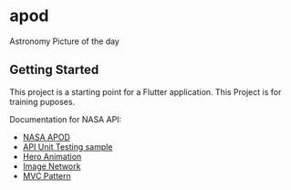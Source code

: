 # apod

Astronomy Picture of the day

## Getting Started

This project is a starting point for a Flutter application.
This Project is for training puposes.

Documentation for NASA API:
- [NASA APOD](https://api.nasa.gov/)
- [API Unit Testing sample](https://medium.com/codechai/mocking-http-request-in-flutter-c2596eea55f2)
- [Hero Animation](https://flutter.dev/docs/development/ui/animations/hero-animations)
- [Image Network](https://flutter.dev/docs/cookbook/images/network-image)
- [MVC Pattern](https://medium.com/flutter-community/mvc-in-flutter-part-1-51d5eba081a3)

